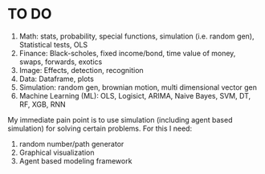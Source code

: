 # TO DO
1. Math: stats, probability, special functions, simulation (i.e. random gen), Statistical tests, OLS
2. Finance: Black-scholes, fixed income/bond, time value of money, swaps, forwards, exotics
3. Image: Effects, detection, recognition
4. Data: Dataframe, plots
5. Simulation: random gen, brownian motion, multi dimensional vector gen
6. Machine Learning (ML): OLS, Logisict, ARIMA, Naive Bayes, SVM, DT, RF, XGB, RNN

My immediate pain point is to use simulation (including agent based simulation) for solving certain problems. For this I need:
1. random number/path generator 
2. Graphical visualization
3. Agent based modeling framework
